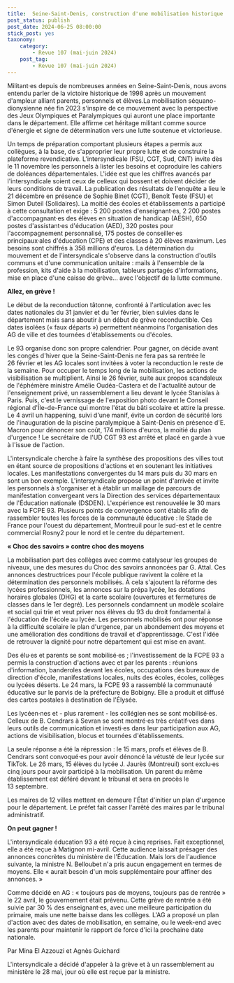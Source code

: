```yaml
---
title:  Seine-Saint-Denis, construction d'une mobilisation historique
post_status: publish
post_date: 2024-06-25 08:00:00
stick_post: yes
taxonomy:
    category:
        - Revue 107 (mai-juin 2024)
    post_tag:
        - Revue 107 (mai-juin 2024)
---
```



 Militant·es depuis de nombreuses années en Seine-Saint-Denis, nous avons entendu parler de la victoire historique de 1998 après un mouvement d'ampleur alliant parents, personnels et élèves.La mobilisation séquano-dionysienne née fin 2023 s'inspire de ce mouvement avec la perspective des Jeux Olympiques et Paralympiques qui auront une place importante dans le département. Elle affirme cet héritage militant comme source d'énergie et signe de détermination vers une lutte soutenue et victorieuse.

 Un temps de préparation comportant plusieurs étapes a permis aux collègues, à la base, de s'approprier leur propre lutte et de construire la plateforme revendicative. L'intersyndicale (FSU, CGT, Sud, CNT) invite dès le 11 novembre les personnels à lister les besoins et coproduire les cahiers de doléances départementales. L'idée est que les chiffres avancés par l'intersyndicale soient ceux de celleux qui bossent et doivent décider de leurs conditions de travail. La publication des résultats de l'enquête a lieu le 21 décembre en présence de Sophie Binet (CGT), Benoît Teste (FSU) et Simon Duteil (Solidaires). La moitié des écoles et établissements a participé à cette consultation et exige : 5 200 postes d'enseignant·es, 2 200 postes d'accompagnant·es des élèves en situation de handicap (AESH), 650 postes d'assistant·es d'éducation (AED), 320 postes pour l'accompagnement personnalisé, 175 postes de conseiller·es principaux·ales d'éducation (CPE) et des classes à 20 élèves maximum. Les besoins sont chiffrés à 358 millions d'euros. La détermination du mouvement et de l'intersyndicale s'observe dans la construction d'outils communs et d'une communication unitaire : mails à l'ensemble de la profession, kits d'aide à la mobilisation, tableurs partagés d'informations, mise en place d'une caisse de grève... avec l'objectif de la lutte commune.

 **Allez, en grève !**

 Le début de la reconduction tâtonne, confronté à l'articulation avec les dates nationales du 31 janvier et du 1er février, bien suivies dans le département mais sans aboutir à un début de grève reconductible. Ces dates isolées (« faux départs ») permettent néanmoins l'organisation des AG de ville et des tournées d'établissements ou d'écoles.

 Le 93 organise donc son propre calendrier. Pour gagner, on décide avant les congés d'hiver que la Seine-Saint-Denis ne fera pas sa rentrée le 26 février et les AG locales sont invitées à voter la reconduction le reste de la semaine. Pour occuper le temps long de la mobilisation, les actions de visibilisation se multiplient. Ainsi le 26 février, suite aux propos scandaleux de l'éphémère ministre Amélie Oudéa-Castera et de l'actualité autour de l'enseignement privé, un rassemblement a lieu devant le lycée Stanislas à Paris. Puis, c'est le vernissage de l'exposition photo devant le Conseil régional d'Île-de-France qui montre l'état du bâti scolaire et attire la presse. Le 4 avril un happening, suivi d'une manif, évite un cordon de sécurité lors de l'inauguration de la piscine paralympique à Saint-Denis en présence d'E. Macron pour dénoncer son coût, 174 millions d'euros, la moitié du plan d'urgence ! Le secrétaire de l'UD CGT 93 est arrêté et placé en garde à vue à l'issue de l'action.

 L'intersyndicale cherche à faire la synthèse des propositions des villes tout en étant source de propositions d'actions et en soutenant les initiatives locales. Les manifestations convergentes du 14 mars puis du 30 mars en sont un bon exemple. L'intersyndicale propose un point d'arrivée et invite les personnels à s'organiser et à établir un maillage de parcours de manifestation convergeant vers la Direction des services départementaux de l'Éducation nationale (DSDEN). L'expérience est renouvelée le 30 mars avec la FCPE 93. Plusieurs points de convergence sont établis afin de rassembler toutes les forces de la communauté éducative : le Stade de France pour l'ouest du département, Montreuil pour le sud-est et le centre commercial Rosny2 pour le nord et le centre du département.

 **« Choc des savoirs » contre choc des moyens**

 La mobilisation part des collèges avec comme catalyseur les groupes de niveaux, une des mesures du Choc des savoirs annoncées par G. Attal. Ces annonces destructrices pour l'école publique ravivent la colère et la détermination des personnels mobilisés. À cela s'ajoutent la réforme des lycées professionnels, les annonces sur la prépa lycée, les dotations horaires globales (DHG) et la carte scolaire (ouvertures et fermetures de classes dans le 1er degré). Les personnels condamnent un modèle scolaire et social qui trie et veut priver nos élèves du 93 du droit fondamental à l'éducation de l'école au lycée. Les personnels mobilisés ont pour réponse à la difficulté scolaire le plan d'urgence, par un abondement des moyens et une amélioration des conditions de travail et d'apprentissage. C'est l'idée de retrouver la dignité pour notre département qui est mise en avant.

 Des élu·es et parents se sont mobilisé·es ; l'investissement de la FCPE 93 a permis la construction d'actions avec et par les parents : réunions d'information, banderoles devant les écoles, occupations des bureaux de direction d'école, manifestations locales, nuits des écoles, écoles, collèges ou lycées déserts. Le 24 mars, la FCPE 93 a rassemblé la communauté éducative sur le parvis de la préfecture de Bobigny. Elle a produit et diffusé des cartes postales à destination de l'Élysée.

 Les lycéen·nes et - plus rarement - les collégien·nes se sont mobilisé·es. Celleux de B. Cendrars à Sevran se sont montré·es très créatif·ves dans leurs outils de communication et investi·es dans leur participation aux AG, actions de visibilisation, blocus et tournées d'établissements.

 La seule réponse a été la répression : le 15 mars, profs et élèves de B. Cendrars sont convoqué·es pour avoir dénoncé la vétusté de leur lycée sur TikTok. Le 26 mars, 15 élèves du lycée J. Jaurès (Montreuil) sont exclu·es cinq jours pour avoir participé à la mobilisation. Un parent du même établissement est déféré devant le tribunal et sera en procès le 13 septembre.

 Les maires de 12 villes mettent en demeure l'État d'initier un plan d'urgence pour le département. Le préfet fait casser l'arrêté des maires par le tribunal administratif.

 **On peut gagner !**

 L'intersyndicale éducation 93 a été reçue à cinq reprises. Fait exceptionnel, elle a été reçue à Matignon mi-avril. Cette audience laissait présager des annonces concrètes du ministère de l'Éducation. Mais lors de l'audience suivante, la ministre N. Belloubet n'a pris aucun engagement en termes de moyens. Elle « aurait besoin d'un mois supplémentaire pour affiner des annonces. »

 Comme décidé en AG : « toujours pas de moyens, toujours pas de rentrée » le 22 avril, le gouvernement était prévenu. Cette grève de rentrée a été suivie par 30 % des enseignant·es, avec une meilleure participation du primaire, mais une nette baisse dans les collèges. L'AG a proposé un plan d'action avec des dates de mobilisation, en semaine, ou le week-end avec les parents pour maintenir le rapport de force d'ici la prochaine date nationale.

  Par Mina El Azzouzi et Agnès Guichard

 L'intersyndicale a décidé d'appeler à la grève et à un rassemblement au ministère le 28 mai, jour où elle est reçue par la ministre.
